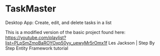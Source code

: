 # TaskMaster
Desktop App: Create, edit, and delete tasks in a list

This is a modified version of the basic project found here:
https://youtube.com/playlist?list=PLpSmZmoBaROYOxp50yy_uewyMr5rOmx1f
Les Jackson | Step By Step Entity Framework tutorial

